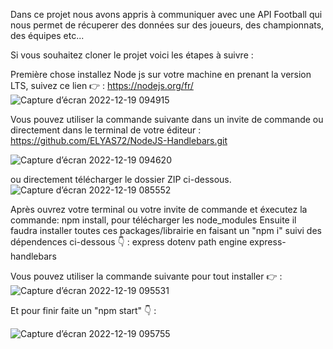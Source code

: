 Dans ce projet nous avons appris à communiquer avec une API Football qui nous permet de récuperer des données sur des joueurs, des championnats, des équipes etc...



Si vous souhaitez cloner le projet voici les étapes à suivre :

Première chose installez Node js sur votre machine en prenant la version LTS, suivez ce lien 👉 : https://nodejs.org/fr/
![Capture d’écran 2022-12-19 094915](https://user-images.githubusercontent.com/98484915/208385117-ab9274a6-609d-41b7-9534-bf29877f14f2.png)


Vous pouvez utiliser la commande suivante dans un invite de commande ou directement dans le terminal de votre éditeur : https://github.com/ELYAS72/NodeJS-Handlebars.git

![Capture d’écran 2022-12-19 094620](https://user-images.githubusercontent.com/98484915/208384651-d34a525c-a764-45f9-9dd3-d138670f73c2.png)

ou directement télécharger le dossier ZIP ci-dessous.
![Capture d’écran 2022-12-19 085552](https://user-images.githubusercontent.com/98484915/208384693-25f3944e-0d0d-44ed-80f3-eeb699e106a3.png)


Après ouvrez votre terminal ou votre invite de commande et éxecutez la commande: npm install, pour télécharger les node_modules
Ensuite il faudra installer toutes ces packages/librairie en faisant un "npm i" suivi des dépendences ci-dessous 👇 :
express 
dotenv 
path 
engine 
express-handlebars

Vous pouvez utiliser la commande suivante pour tout installer 👉 :   ![Capture d’écran 2022-12-19 095531](https://user-images.githubusercontent.com/98484915/208386538-06018ebd-0e2a-4aab-8c84-67c406413095.png)

Et pour finir faite un "npm start" 👇 :

![Capture d’écran 2022-12-19 095755](https://user-images.githubusercontent.com/98484915/208386871-dd7056bf-e986-44ce-a3f6-6879df55d496.png)









